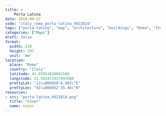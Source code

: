 ```yaml
---
title: > 
    Porta Latina
date: 2018-09-27
code: "italy_roma_porta-latina_4922814"
tags: ["porta-latina", "map", "architecture", "buildings", "Roma", "Italy"]
categories: ["Maps"]
draft: false
format:
  width: 210
  height: 297
  unit: 'mm'
location:
  place: "Roma"
  country: "Italy"
  latitude: 41.87651818841588
  longitude: 12.502472927492688
  prettyLat: "12\u00b030'8.902\"E"
  prettyLon: "41\u00b052'35.46\"N"
resources:
- src: "porta-latina_4922814.png"
  title: "Cover"
  name: cover
---
```


